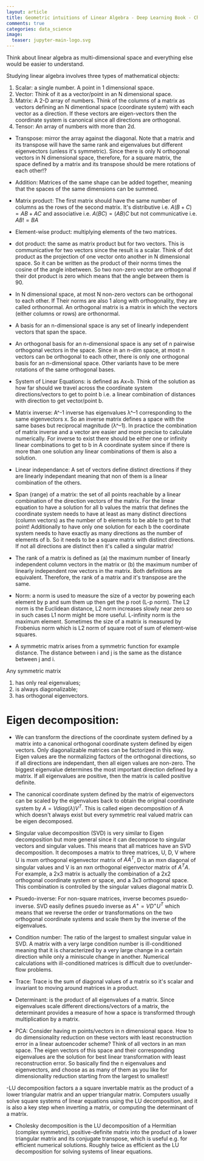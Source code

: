 ```yaml
---
layout: article
title: Geometric intuitions of Linear Algebra - Deep Learning Book - Ch 2
comments: true
categories: data_science
image:
  teaser: jupyter-main-logo.svg
---
```


Think about linear algebra as multi-dimensional space and everything else would be easier to understand. 

Studying linear algebra involves three types of mathematical objects:

1. Scalar: a single number. A point in 1 dimensional space.
2. Vector: Think of it as a vector/point in an N dimensional space. 
3. Matrix: A 2-D array of numbers. Think of the columns of a matrix as vectors defining an N dimentional space (coordinate system) with each vector as a direction. If these vectors are eigen-vectors then the coordinate system is canonical since all directions are orthogonal. 
4. Tensor: An array of numbers with more than 2d. 


- Transpose: mirror the array against the diagonal. Note that a matrix and its transpose will have the same rank and eigenvalues but different eigenvectors (unless it's symmetric). Since there is only N orthogonal vectors in N dimensional space, therefore, for a square matrix, the space defined by a matrix and its transpose should be mere rotations of each other!?  

- Addition: Matrices of the same shape can be added together, meaning that the spaces of the same dimensions can be summed.  

- Matrix product: The first matrix should have the same number of columns as the rows of the second matrix. It's distributive i.e. $A(B+C)=AB+AC$ and associative i.e. $A(BC)=(AB)C$ but not communicative i.e. $AB!=BA$

- Element-wise product: multiplying elements of the two matrices. 

- dot product: the same as matrix product but for two vectors. This is communicative for two vectors since the result is a scalar. Think of dot product as the projection of one vector onto another in N dimensional space. So it can be written as the product of their norms times the cosine of the angle inbetween. So two non-zero vector are orthogonal if their dot product is zero which means that the angle between them is 90. 

- In N dimensional space, at most N non-zero vectors can be orthogonal to each other. If Their norms are also 1 along with orthogonality, they are called orthonormal. An orthogonal matrix is a matrix in which the vectors (either columns or rows) are orthonormal.

- A basis for an n-dimensional space is any set of linearly independent vectors that span the space.

- An orthogonal basis for an n-dimensional space is any set of n pairwise orthogonal vectors in the space. Since in an n-dim space, at most n vectors can be orthogonal to each other, there is only one orthogonal basis for an n-dimensional space. Other variants have to be mere rotations of the same orthogonal bases. 

- System of Linear Equations: is defined as Ax=b. Think of the solution as how far should we travel across the coordinate system directions/vectors to get to point b i.e. a linear combination of distances with direction to get vector/point b.  

- Matrix inverse:  A^-1 inverse has eigenvalues λ^–1 corresponding to the same eigenvectors x. So an inverse matrix defines a space with the same bases but reciprocal magnitude (λ^–1). In practice the combination of matrix inverse and a vector are easier and more precise to calculate numerically. For inverse to exist there should be either one or infinity linear combinations to get to b in A coordinate system since if there is more than one solution any linear combinations of them is also a solution. 

- Linear independance: A set of vectors define distinct directions if they are linearly independant meaning that non of them is a linear combination of the others. 

- Span (range) of a matrix: the set of all points reachable by a linear combination of the direction vectors of the matrix. For the linear equation to have a solution for all b values the matrix that defines the coordinate system needs to have at least as many distinct directions (column vectors) as the number of b elements to be able to get to that point! Additionally to have only one solution for each b the coordinate system needs to have exactly as many directions as the number of elements of b. So it needs to be a square matrix with distinct directions. If not all directions are distinct then it's called a singular matrix!

- The rank of a matrix is defined as (a) the maximum number of linearly independent column vectors in the matrix or (b) the maximum number of linearly independent row vectors in the matrix. Both definitions are equivalent. Therefore, the rank of a matrix and it's transpose are the same. 


- Norm: a norm is used to measure the size of a vector by powering each element by p and sum them up then get the p root (L-p norm). The L2 norm is the Euclidean distance, L2 norm increases slowly near zero so in such cases L1 norm might be more useful. L-infinity norm is the maximum element. Sometimes the size of a matrix is measured by Frobenius norm which is L2 norm of square root of sum of element-wise squares.

- A symmetric matrix arises from a symmetric function for example distance. The distance between i and j is the same as the distance between j and i. 

Any symmetric matrix
1) has only real eigenvalues;
2) is always diagonalizable;
3) has orthogonal eigenvectors.

# Eigen decomposition:
- We can transform the directions of the coordinate system defined by a matrix into a canonical orthogonal coordinate system defined by eigen vectors. Only diagonalizable matrices can be factorized in this way. Eigen values are the normalizing factors of the orthogonal directions, so if all directions are independant, then all eigen values are non-zero. The biggest eigenvalue determines the most important direction defined by a matrix. If all eigenvalues are positive, then the matrix is called positive definite.

- The canonical coordinate system defined by the matrix of eigenvectors can be scaled by the eigenvalues back to obtain the original coordinate system by $A=V diag(\lambda) V^T$. This is called eigen decomposition of A which doesn't always exist but every symmetric real valued matrix can be eigen decomposed. 

- Singular value decomposition (SVD) is very similar to Eigen decomposition but more general since it can decompose to singular vectors and singular values. This means that all matrices have an SVD decomposition. It decomposes a matrix to three matrices, U, D, V where U is mxm orthogonal eigenvector matrix of $AA^T$, D is an mxn diagonal of singular values and V is an nxn orthogonal eigenvector matrix of $A^TA$. For example, a 2x3 matrix is actually the combination of a 2x2 orthogonal coordinate system or space, and a 3x3 orthogonal space. This combination is controlled by the singular values diagonal matrix D. 

- Psuedo-inverse: For non-square matrices, inverse becomes psuedo-inverse. SVD easily defines psuedo inverse as $A^+ = V D^+ U^T$ which means that we reverse the order or transformations on the two orthogonal coordinate systems and scale them by the inverse of the eigenvalues.

- Condition number: The ratio of the largest to smallest singular value in SVD. A matrix with a very large condition number is ill-conditioned meaning that it is characterized by a very large change in a certain direction while only a miniscule change in another. Numerical calculations with ill-conditioned matrices is difficult due to over/under-flow problems. 

- Trace: Trace is the sum of diagonal values of a matrix so it's scalar and invariant to moving around matrices in a product. 

- Determinant: is the product of all eigenvalues of a matrix. Since eigenvalues scale different directions/vectors of a matrix, the determinant provides a measure of how a space is transformed through multiplication by a matrix.

- PCA: Consider having m points/vectors in n dimensional space. How to do dimensionality reduction on these vectors with least reconstruction error in a linear autoencoder scheme? Think of all vectors in an mxn space. The eigen vectors of this space and their corresponding eigenvalues are the solution for best linear transformation with least reconstruction error. So basically find the n eigenvalues and eigenvectors, and choose as as many of them as you like for dimensionality reduction starting from the largest to smallest! 

-LU decomposition factors a a square invertable matrix as the product of a lower triangular matrix and an upper triangular matrix. Computers usually solve square systems of linear equations using the LU decomposition, and it is also a key step when inverting a matrix, or computing the determinant of a matrix.

- Cholesky decomposition is the LU decomposition of a Hermitian (complex symmetric), positive-definite matrix into the product of a lower triangular matrix and its conjugate transpose, which is useful e.g. for efficient numerical solutions. Roughly twice as efficient as the LU decomposition for solving systems of linear equations.